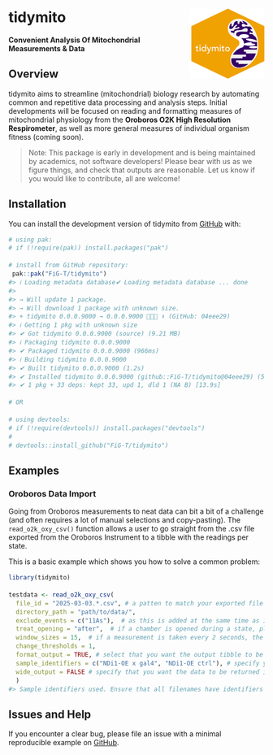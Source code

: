 
<!-- README.md is generated from README.Rmd. Please edit that file -->

# tidymito <img src="man/figures/logo.png" align="right" height="138" /></a>

**Convenient Analysis Of Mitochondrial Measurements & Data**

<!-- badges: start -->

<!-- badges: end -->

## Overview

tidymito aims to streamline (mitochondrial) biology research by
automating common and repetitive data processing and analysis steps.
Initial developments will be focused on reading and formatting measures
of mitochondrial physiology from the **Oroboros O2K High Resolution
Respirometer**, as well as more general measures of individual organism
fitness (coming soon).

> Note: This package is early in development and is being maintained by
> academics, not software developers! Please bear with us as we figure
> things, and check that outputs are reasonable. Let us know if you
> would like to contribute, all are welcome!

## Installation

You can install the development version of tidymito from
[GitHub](https://github.com/) with:

``` r
# using pak: 
# if (!require(pak)) install.packages("pak") 

# install from GitHub repository:
 pak::pak("FiG-T/tidymito")
#> ℹ Loading metadata database✔ Loading metadata database ... done
#>  
#> → Will update 1 package.
#> → Will download 1 package with unknown size.
#> + tidymito 0.0.0.9000 → 0.0.0.9000 👷🏽🔧 ⬇ (GitHub: 04eee29)
#> ℹ Getting 1 pkg with unknown size
#> ✔ Got tidymito 0.0.0.9000 (source) (9.21 MB)
#> ℹ Packaging tidymito 0.0.0.9000
#> ✔ Packaged tidymito 0.0.0.9000 (966ms)
#> ℹ Building tidymito 0.0.0.9000
#> ✔ Built tidymito 0.0.0.9000 (1.2s)
#> ✔ Installed tidymito 0.0.0.9000 (github::FiG-T/tidymito@04eee29) (58ms)
#> ✔ 1 pkg + 33 deps: kept 33, upd 1, dld 1 (NA B) [13.9s]

# OR 

# using devtools: 
# if (!require(devtools)) install.packages("devtools") 
# 
# devtools::install_github("FiG-T/tidymito")
```

## Examples

### Oroboros Data Import

Going from Oroboros measurements to neat data can bit a bit of a
challenge (and often requires a lot of manual selections and
copy-pasting). The `read_o2k_oxy_csv()` function allows a user to go
straight from the .csv file exported from the Oroboros Instrument to a
tibble with the readings per state.

This is a basic example which shows you how to solve a common problem:

``` r
library(tidymito)

testdata <- read_o2k_oxy_csv(
  file_id = "2025-03-03.*.csv", # a patten to match your exported file (or files)
  directory_path = "path/to/data/",
  exclude_events = c("11As"),  # as this is added at the same time as 11Tm, remove 11As
  treat_opening = "after",  # if a chamber is opened during a state, place the window after then chamber has re-oxygenated and closed.
  window_sizes = 15,  # if a measurement is taken every 2 seconds, the signal must be stable for 30 (2x15) seconds to pass the cutoff.
  change_thresholds = 1,
  format_output = TRUE, # select that you want the output tibble to be formatted
  sample_identifiers = c("NDi1-OE x gal4", "NDi1-OE ctrl"), # specify your unique sample identifiers
  wide_output = FALSE # specify that you want the data to be returned in a 'wide' format.
  )
#> Sample identifiers used. Ensure that all filenames have identifiers for both Chambers.
```

## Issues and Help

If you encounter a clear bug, please file an issue with a minimal
reproducible example on
[GitHub](https://github.com/fig-t/tidymito/issues).
